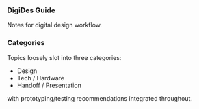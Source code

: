 ### DigiDes Guide
Notes for digital design workflow.

### Categories
Topics loosely slot into three categories:
- Design
- Tech / Hardware
- Handoff / Presentation

with prototyping/testing recommendations integrated throughout.
